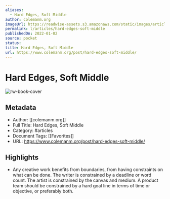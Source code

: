 ```yaml
---
aliases:
  - Hard Edges, Soft Middle
author: colemanm.org
imageUrl: https://readwise-assets.s3.amazonaws.com/static/images/article0.00998d930354.png
permalink: l/articles/hard-edges-soft-middle
publishedOn: 2022-01-02
source: pocket
status: 
title: Hard Edges, Soft Middle
url: https://www.colemanm.org/post/hard-edges-soft-middle/
---
```

# Hard Edges, Soft Middle

![rw-book-cover](https://readwise-assets.s3.amazonaws.com/static/images/article0.00998d930354.png)

## Metadata

- Author: [[colemanm.org]]
- Full Title: Hard Edges, Soft Middle
- Category: #articles
- Document Tags: [[Favorites]]
- URL: https://www.colemanm.org/post/hard-edges-soft-middle/

## Highlights

- Any creative work benefits from boundaries, from having constraints on what can be done. The writer is constrained by a deadline or word count. The artist is constrained by the canvas and medium. A product team should be constrained by a hard goal line in terms of time or objective, or preferably both.
